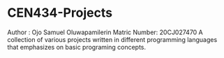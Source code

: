 # CEN434-Projects
Author : Ojo Samuel Oluwapamilerin
Matric Number: 20CJ027470
A collection of various projects written in different programming languages that emphasizes on basic programing concepts.
